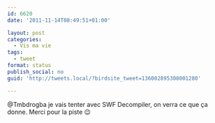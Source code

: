```yaml
---
id: 6620
date: '2011-11-14T08:49:51+01:00'

layout: post
categories:
  - Vis ma vie
tags:
  - tweet
format: status
publish_social: no
guid: 'http://tweets.local/?birdsite_tweet=136002895308001280'

---
```


@Tmbdrogba je vais tenter avec SWF Decompiler, on verra ce que ça donne. Merci pour la piste 😉